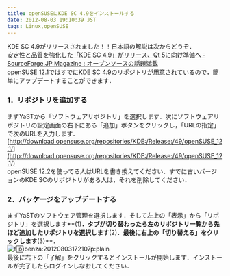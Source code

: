 ```yaml
---
title: openSUSEにKDE SC 4.9をインストールする
date: 2012-08-03 19:10:39 JST
tags: Linux,openSUSE
---
```


KDE SC 4.9がリリースされました！！日本語の解説は次からどうぞ．  
[安定性と品質を強化した「KDE SC 4.9」がリリース、Qt 5に向け準備へ - SourceForge.JP Magazine : オープンソースの話題満載](http://sourceforge.jp/magazine/12/08/02/2116203)  
openSUSE 12.1ではすでにKDE SC 4.9のリポジトリが用意されているので，簡単にアップデートすることができます．

### 1．リポジトリを追加する

まずYaSTから「ソフトウェアリポジトリ」を選択します．次にソフトウェアリポジトリの設定画面の右下にある「追加」ボタンをクリックし，「URLの指定」で次のURLを入力します．  
[http://download.opensuse.org/repositories/KDE:/Release:/49/openSUSE_12.1/](http://download.opensuse.org/repositories/KDE:/Release:/49/openSUSE_12.1/)  
openSUSE 12.2を使ってる人はURLを書き換えてください．すでに古いバージョンのKDE SCのリポジトリがある人は，それを削除してください．

### 2．パッケージをアップデートする

まずYaSTのソフトウェア管理を選択します．そして左上の「表示」から「リポジトリ」を選択します**(1)**．タブが切り替わったら左のリポジトリ一覧から先ほど追加したリポジトリを選択します**(2)**．最後に右上の「切り替える」をクリックします**(3)**．  
![f:id:ibenza:20120803172107p:plain](//cdn-ak.f.st-hatena.com/images/fotolife/i/ibenza/20120803/20120803172107.png)  
最後に右下の「了解」をクリックするとインストールが開始します．インストールが完了したらログインしなおしてください．

